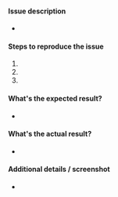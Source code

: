 #### Issue description

-

#### Steps to reproduce the issue

1.  
2. 
3. 


#### What's the expected result?

-


#### What's the actual result?

-


#### Additional details / screenshot

-
